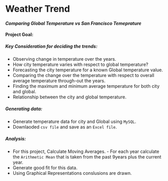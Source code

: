 # **Weather Trend**
#### *Comparing Global Temperature vs San Francisco Temeprature*

**Project Goal:**

##### Key Consideration for deciding the trends:
  - Observing change in temperature over the years.
  - How city temperature varies with respect to global temperature?
  - Forecasting the city temperature for a known Global temperature value.
  - Comparing the change over the temperature with respect to overall average temperature through-out the years.
  - Finding the maximum and minimum average temperature for both city and global.
  - Relationship between the city and global temperature.
  
##### Generating data:
- Generate temperature data for city and Global using `MySQL`.
- Downlaoded `csv file` and save as an `Excel file`.

##### Analysis:
- For this project, Calculate Moving Averages.
                    - For each year calculate the `Arithmetic Mean` that is taken from the past 9years plus the current year.
- Generate good fit for this data.
- Using Graphical Representations conslusions are drawn.
